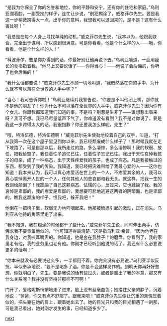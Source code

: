 
“是我为你保全了你的名誉和地位，你的平静和安宁，还有你的住宅和家庭。”乌利亚绷着脸，一副受挫的样子，连忙让步说，“别犯糊涂了，威格菲尔先生。要是我这一步稍微跨得大一点，出乎你的意料，我想我可以退回来的，是不是？这有什么害处呀！”

“我总是在每个人身上寻找单纯的动机，”威克菲尔先生说，“我本以为，他跟我联合，完全出于谋利，所以感到很满意。可是你看看，他是个什么样的人——哦，你看看，他是个什么样的人！”

“科波菲尔，要是你办得到的话，你最好别让他再说下去。”乌利亚嚷道，一面用瘦长的食指指着我，“他马上又要说话了——你得当心！——他说了会后悔的，你听了也会后悔的！”

“我什么话都要说！”威克菲尔先生不顾一切地叫道，“我既然落在你的手中，为什么就不可以落在全世界的人手中呢？”

“当心！我可告诉你啦！”乌利亚继续对我警告说，“你要是不叫他闭上嘴，那你就不是他的朋友了！你为什么不可以落在全世界的人手中，威克菲尔先生？因为你有个女儿。你跟我都知道我们知道的事，不是吗？别惹是生非了——谁想惹出事来呀？我可不想。我已经尽量低声下气了，你难道没有看到？我不是对你说了，要是我这一步跨得太大的话，我很抱歉？你还要我怎么样呢，先生？”

“哦，特洛伍德，特洛伍德啊！”威克菲尔先生使劲地绞着自己的双手，叫道，“打从我第一次在这个屋子里见到你以来，我已经颓废成什么样子了！那时候我就在走下坡路了，可是自那以后，我所走过的路，多么凄惨，多么凄惨啊！我的软弱、放任，把我给毁了。我任着性子追忆已往，任着性子忘记已往。我出于天性哀悼我孩子的母亲，成了一种病态，出于天性疼爱我的孩子，也成了病态。凡是我接触过的东西，都受到了我的传染。我知道，我已经把灾难带给了我最心爱的人——这你也知道！我本来认为，我可以真心疼爱活在世上的一个人，不疼爱其余的人，我可以真心哀悼离开人世的一个人，任何其他人的悲哀都和我无关。就这样，把我一生的教训给颠倒了！我蹂躏了自己这颗病态、怯懦的心，反过来，它也蹂躏了我。我的哀悼是卑鄙的，我的疼爱是卑鄙的，我想要可悲地逃避这两者的阴暗面，也是卑鄙的。瞧我这颓废的样子，恨我吧，躲开我吧！”

他倒在一把椅子里，软弱无力地呜咽起来。他那被愤懑引起的激动，正在消失。乌利亚从他待的角落里走了出来。

“我不知道，我在糊涂的时候都干了些什么，”威克菲尔先生说，同时伸出两手，仿佛求我不要责备他似的，“他可知道得最清楚，”这是指乌利亚·希普，“因为他老在我身边，对我咬耳嚼舌的。你知道，他是套在我脖子上的磨盘。你看到了，我的家里老有他，我的业务里也老有他。你刚才已经听到他说的话了。我还有什么必要说更多的话啊！”

“你本来就没有必要说这么多，一半都用不着，你完全没有必要说，”乌利亚半似反抗、半似奉承地说，“要不是喝多了酒，你是不会这样发作的。到明天你再好好想想，你就明白了，先生。要是我说的话有些过头，或者是超出了我的本意，那又有什么关系呢？我并没有坚持非那样不可啊！”

门开了，爱格妮斯悄悄地走了进来，脸上没有丝毫血色；她搂住父亲的脖子，沉着地说：“爸爸，你又有点不舒服了。跟我来吧！”威克菲尔先生像让沉重的羞愧压着似的，把头靠在她的肩上，跟着她出去了。她的目光只和我的目光相遇了一刹那，可是我已看出，她对刚才发生的事，已经知道多少了。

[next](page510)